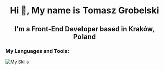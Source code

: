 <h1 align="center">Hi 👋, My name is Tomasz Grobelski</h1>
<h2 align="center">I'm a Front-End Developer based in Kraków, Poland</h2>




<h3 align="left">My Languages and Tools:</h3>

[![My Skills](https://skillicons.dev/icons?i=vscode,html,css,js,sass,nodejs,babel,webpack,vite,ts,react)](https://skillicons.dev)
